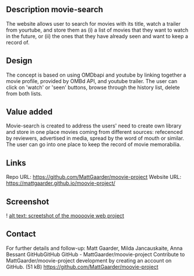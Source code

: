 ## Description movie-search
The website allows user to search for movies with its title, watch a trailer from yourtube, and store them as (i) a list of movies that they want to watch in the future, or (ii) the ones that they have already seen and want to keep a record of.

## Design
The concept is based on using OMDbapi and youtube by linking together a movie profile, provided by OMBd API, and youtube trailer. The user can click on 'watch' or 'seen' buttons, browse through the history list, delete from both lists.

## Value added
Movie-search is created to address the users' need to create own library and store in one place movies coming from different sources: refecenced by reviewers, advertised in media, spread by the word of mouth or similar. The user can go into one place to keep the record of movie memorabilia.

## Links
Repo URL: https://github.com/MattGaarder/moovie-project
Website URL: https://mattgaarder.github.io/moovie-project/

## Screenshot
! [alt text: screetshot of the moooovie web project](./assets/screenshot.png)

## Contact
For further details and follow-up: Matt Gaarder, Milda Jancauskaite, Anna Bessant
GitHubGitHub
GitHub - MattGaarder/moovie-project
Contribute to MattGaarder/moovie-project development by creating an account on GitHub. (51 kB)
https://github.com/MattGaarder/moovie-project










